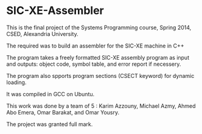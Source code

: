 SIC-XE-Assembler
====================

This is the final project of the Systems Programming course, Spring 2014, CSED, Alexandria University.

The required was to build an assembler for the SIC-XE machine in C++

The program takes a freely formatted SIC-XE assembly program as input and outputs: object code, symbol table, and error report if necessery.

The program also spports program sections (CSECT keyword) for dynamic loading.

It was compiled in GCC on Ubuntu.

This work was done by a team of 5 : Karim Azzouny, Michael Azmy, Ahmed Abo Emera, Omar Barakat, and Omar Yousry.

The project was granted full mark.
